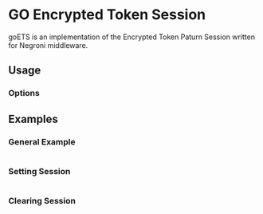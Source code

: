 # GO Encrypted Token Session

goETS is an implementation of the Encrypted Token Paturn Session written for 
Negroni middleware.

## Usage

### Options

## Examples
### General Example
~~~ go

~~~

### Setting Session
~~~ go

~~~

### Clearing Session
~~~ go

~~~